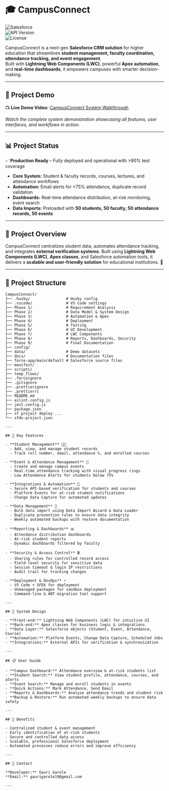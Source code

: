 # 🎓 CampusConnect
![Salesforce](https://img.shields.io/badge/Salesforce-Lightning-blue)  
![API Version](https://img.shields.io/badge/API%20Version-Latest-brightgreen)  
![License](https://img.shields.io/badge/License-Educational-orange)  

CampusConnect is a next-gen **Salesforce CRM solution** for higher education that streamlines **student management, faculty coordination, attendance tracking, and event engagement**.  
Built with **Lightning Web Components (LWC)**, powerful **Apex automation**, and **real-time dashboards**, it empowers campuses with smarter decision-making.  

---
## 🎥 Project Demo  
📺 **Live Demo Video:** [CampusConnect System Walkthrough](https://drive.google.com/file/d/1CBoI1GV6qiP_kZP-8bwXLvo7M5cogsb2/view?usp=drivesdk)  

*Watch the complete system demonstration showcasing all features, user interfaces, and workflows in action.*  

---
## 📊 Project Status  

✅ **Production Ready** – Fully deployed and operational with >90% test coverage  

- **Core System:** Student & faculty records, courses, lectures, and attendance workflows  
- **Automation:** Email alerts for <75% attendance, duplicate record validation  
- **Dashboards:** Real-time attendance distribution, at-risk monitoring, event search  
- **Data Imports:** Preloaded with **50 students, 50 faculty, 50 attendance records, 50 events**  

---
## 📌 Project Overview

CampusConnect centralizes student data, automates attendance tracking, and integrates **external verification systems**. Built using **Lightning Web Components (LWC)**, **Apex classes**, and Salesforce automation tools, it delivers a **scalable and user-friendly solution** for educational institutions. 🏫

---
## 📁 Project Structure  

```plaintext
CampusConnect/
├── .husky/                # Husky config
├── .vscode/               # VS Code settings
├── Phase 1/               # Requirement Analysis
├── Phase 2/               # Data Model & System Design
├── Phase 3/               # Automation & Apex
├── Phase 4/               # Deployment
├── Phase 5/               # Testing
├── Phase 6/               # UI Development
├── Phase 7/               # LWC Components
├── Phase 8/               # Reports, Dashboards, Security
├── Phase 9/               # Final Documentation
├── config/                
├── data/                  # Demo datasets
├── docs/                  # Documentation files
├── force-app/main/default # Salesforce source files
├── manifest/              
├── scripts/               
├── temp_flows/            
├── .forceignore           
├── .gitignore             
├── .prettierignore        
├── .prettierrc            
├── README.md              
├── eslint.config.js       
├── jest.config.js         
├── package.json           
├── sf project deploy ...  
└── sfdx-project.json

---

## 🌟 Key Features

- **Student Management** 👩‍🎓  
  - Add, view, and manage student records  
  - Track roll number, email, attendance %, and enrolled courses  

- **Event & Attendance Management** 📅  
  - Create and manage campus events  
  - Real-time attendance tracking with visual progress rings  
  - Low Attendance Alerts for students below 75%  

- **Integrations & Automation** 🔗  
  - Secure API-based verification for students and courses  
  - Platform Events for at-risk student notifications  
  - Change Data Capture for automated updates  

- **Data Management** 💾  
  - Bulk data import using Data Import Wizard & Data Loader  
  - Duplicate prevention rules to ensure data integrity  
  - Weekly automated backups with restore documentation  

- **Reporting & Dashboards** 📊  
  - Attendance distribution dashboards  
  - At-risk student reports  
  - Dynamic dashboards filtered by faculty  

- **Security & Access Control** 🔒  
  - Sharing rules for controlled record access  
  - Field-level security for sensitive data  
  - Session timeout & login IP restrictions  
  - Audit trail for tracking changes  

- **Deployment & DevOps** ⚡  
  - VS Code + SFDX for deployment  
  - Unmanaged packages for sandbox deployment  
  - Command-line & ANT migration tool support  

---

## 🧩 System Design

- **Front-end:** Lightning Web Components (LWC) for intuitive UI  
- **Back-end:** Apex classes for business logic & integrations  
- **Data Layer:** Salesforce objects (Student, Event, Attendance, Course)  
- **Automation:** Platform Events, Change Data Capture, Scheduled Jobs  
- **Integrations:** External APIs for verification & synchronization  

---

## 📋 User Guide

- **Campus Dashboard:** Attendance overview & at-risk students list  
- **Student Search:** View student profile, attendance, courses, and alerts  
- **Event Search:** Manage and enroll students in events  
- **Quick Actions:** Mark Attendance, Send Email  
- **Reports & Dashboards:** Analyze attendance trends and student risk  
- **Backup & Restore:** Run automated weekly backups to ensure data safety  

---

## 🎯 Benefits

- Centralized student & event management  
- Early identification of at-risk students  
- Secure and controlled data access  
- Scalable, professional Salesforce deployment  
- Automated processes reduce errors and improve efficiency  

---

## 📧 Contact

**Developer:** Gauri Garole  
**Email:** gaurigarole19@gmail.com  

---


